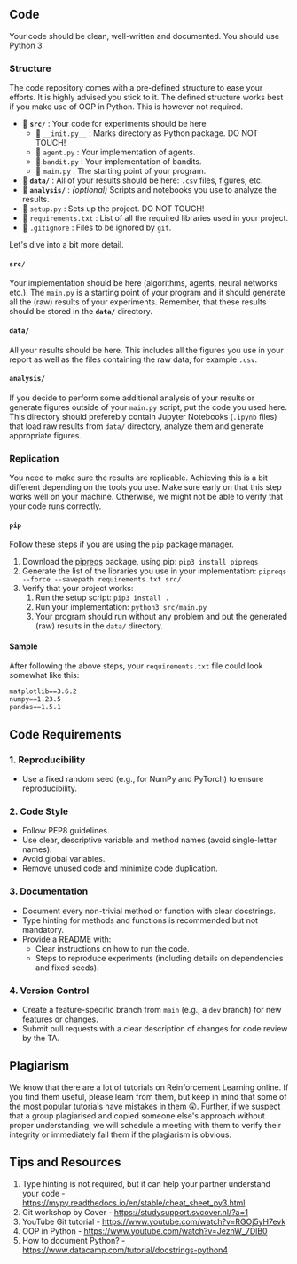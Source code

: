 ## Code

Your code should be clean, well-written and documented. You should use Python 3.

### Structure

The code repository comes with a pre-defined structure to ease your efforts. It is highly advised you stick to it. The defined structure works best if you make use of OOP in Python. This is however not required.

- 📁 **`src/`** : Your code for experiments should be here
  - 🐍 `__init.py__` : Marks directory as Python package. DO NOT TOUCH!
  - 🐍 `agent.py` : Your implementation of agents.
  - 🐍 `bandit.py` : Your implementation of bandits.
  - 🐍 `main.py` : The starting point of your program.
- 📁 **`data/`** : All of your results should be here: `.csv` files, figures, etc.
- 📁 **`analysis/`** : _(optional)_ Scripts and notebooks you use to analyze the results.
- 🐍 `setup.py` : Sets up the project. DO NOT TOUCH!
- 📄 `requirements.txt` : List of all the required libraries used in your project.
- 📄 `.gitignore` : Files to be ignored by `git`. 

Let's dive into a bit more detail.

#### `src/`

Your implementation should be here (algorithms, agents, neural networks etc.). The `main.py` is a starting point of your program and it should generate all the (raw) results of your experiments. Remember, that these results should be stored in the **`data/`** directory.

#### `data/`

All your results should be here. This includes all the figures you use in your report as well as the files containing the raw data, for example `.csv`.

#### `analysis/`

If you decide to perform some additional analysis of your results or generate figures outside of your `main.py` script, put the code you used here. This directory should preferebly contain Jupyter Notebooks (`.ipynb` files) that load raw results from `data/` directory, analyze them and generate appropriate figures.

### Replication

You need to make sure the results are replicable. Achieving this is a bit different depending on the tools you use. Make sure early on that this step works well on your machine. Otherwise, we might not be able to verify that your code runs correctly.

#### `pip`

Follow these steps if you are using the `pip` package manager.

1. Download the [pipreqs](https://pypi.org/project/pipreqs/) package, using pip: `pip3 install pipreqs`
2. Generate the list of the libraries you use in your implementation: `pipreqs --force --savepath requirements.txt src/`
3. Verify that your project works:
   1. Run the setup script: `pip3 install .`
   2. Run your implementation: `python3 src/main.py`
   3. Your program should run without any problem and put the generated (raw) results in the `data/` directory.


#### Sample

After following the above steps, your `requirements.txt` file could look somewhat like this:

```
matplotlib==3.6.2
numpy==1.23.5
pandas==1.5.1
```

## Code Requirements

### 1. Reproducibility
- Use a fixed random seed (e.g., for NumPy and PyTorch) to ensure reproducibility.

### 2. Code Style
- Follow PEP8 guidelines.
- Use clear, descriptive variable and method names (avoid single-letter names).
- Avoid global variables.
- Remove unused code and minimize code duplication.

### 3. Documentation
- Document every non-trivial method or function with clear docstrings.
- Type hinting for methods and functions is recommended but not mandatory.
- Provide a README with:
  - Clear instructions on how to run the code.
  - Steps to reproduce experiments (including details on dependencies and fixed seeds).

### 4. Version Control
- Create a feature-specific branch from `main` (e.g., a `dev` branch) for new features or changes.
- Submit pull requests with a clear description of changes for code review by the TA.



## Plagiarism

We know that there are a lot of tutorials on Reinforcement Learning online. If you find them useful, please learn from them, but keep in mind that some of the most popular tutorials have mistakes in them 😲. Further, if we suspect that a group plagiarised and copied someone else's approach without proper understanding, we will schedule a meeting with them to verify their integrity or immediately fail them if the plagiarism is obvious.

## Tips and Resources

1. Type hinting is not required, but it can help your partner understand your code - https://mypy.readthedocs.io/en/stable/cheat_sheet_py3.html
2. Git workshop by Cover - https://studysupport.svcover.nl/?a=1
3. YouTube Git tutorial - https://www.youtube.com/watch?v=RGOj5yH7evk
4. OOP in Python - https://www.youtube.com/watch?v=JeznW_7DlB0
5. How to document Python? - https://www.datacamp.com/tutorial/docstrings-python4

